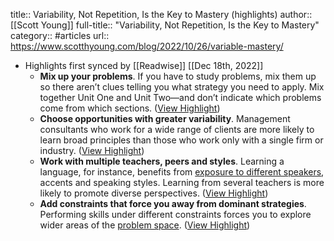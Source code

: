 title:: Variability, Not Repetition, Is the Key to Mastery (highlights)
author:: [[Scott Young]]
full-title:: "Variability, Not Repetition, Is the Key to Mastery"
category:: #articles
url:: https://www.scotthyoung.com/blog/2022/10/26/variable-mastery/

- Highlights first synced by [[Readwise]] [[Dec 18th, 2022]]
	- **Mix up your problems**. If you have to study problems, mix them up so there aren’t clues telling you what strategy you need to apply. Mix together Unit One and Unit Two—and don’t indicate which problems come from which sections. ([View Highlight](https://read.readwise.io/read/01gmhrjkkwn4qjnr7e1j6jncyb))
	- **Choose opportunities with greater variability**. Management consultants who work for a wide range of clients are more likely to learn broad principles than those who work only with a single firm or industry. ([View Highlight](https://read.readwise.io/read/01gmhrjxrx7d4rdp2rg1x49yq9))
	- **Work with multiple teachers, peers and styles**. Learning a language, for instance, benefits from [exposure to different speakers](https://psycnet.apa.org/record/2013-18820-001), accents and speaking styles. Learning from several teachers is more likely to promote diverse perspectives. ([View Highlight](https://read.readwise.io/read/01gmhrk8hxh90ed0ym4qw28zzb))
	- **Add constraints that force you away from dominant strategies**. Performing skills under different constraints forces you to explore wider areas of the [problem space](https://www.scotthyoung.com/blog/2022/03/28/human-problem-solving/). ([View Highlight](https://read.readwise.io/read/01gmhrkf5gvb9c8nvf4xmy66tn))